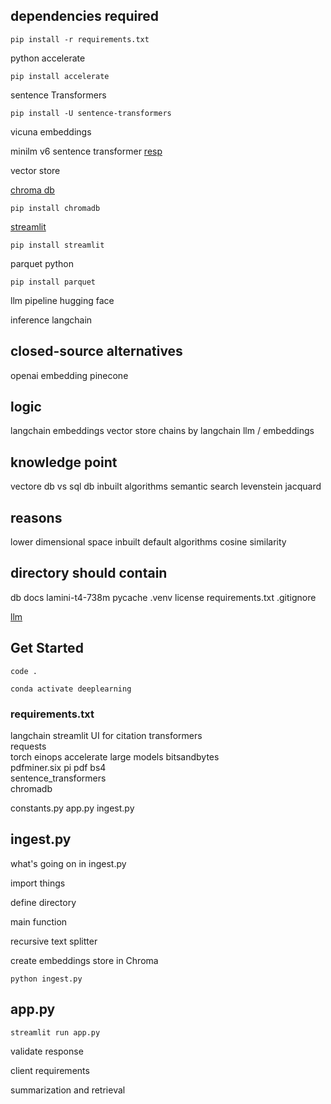 ## dependencies required

``
pip install -r requirements.txt
``

python accelerate

``
pip install accelerate
``

sentence Transformers

``
pip install -U sentence-transformers
``

vicuna embeddings

minilm v6 sentence transformer
[resp](https://huggingface.co/sentence-transformers/all-MiniLM-L6-v2)

vector store

[chroma db](https://docs.trychroma.com/getting-started)

``
pip install chromadb
``

[streamlit](https://docs.streamlit.io/get-started/installation)

``
pip install streamlit
``

parquet python

``
pip install parquet
``

llm pipeline hugging face

inference langchain

## closed-source alternatives
openai embedding
pinecone

## logic
langchain
embeddings
vector store
chains by langchain
llm / embeddings

## knowledge point
vectore db vs sql db
inbuilt algorithms
semantic search
levenstein jacquard

## reasons
lower dimensional space
inbuilt default algorithms
cosine similarity

## directory should contain
db docs lamini-t4-738m pycache .venv license requirements.txt .gitignore

[llm](https://huggingface.co/MBZUAI/LaMini-T5-738M)

## Get Started

``
code .
``

``
conda activate deeplearning
``

### requirements.txt
langchain
streamlit	UI for citation
transformers	
requests	
torch
einops
accelerate	large models
bitsandbytes	
pdfminer.six pi pdf
bs4		
sentence_transformers	
chromadb

constants.py
app.py
ingest.py

## ingest.py

what's going on in ingest.py

import things

define directory

main function

recursive text splitter

create embeddings store in Chroma

``
python ingest.py
``

## app.py

``
streamlit run app.py
``

 validate response
 
 client requirements
 
 summarization and retrieval
